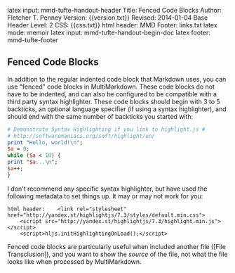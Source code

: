 latex input:	mmd-tufte-handout-header
Title:	Fenced Code Blocks
Author:	Fletcher T. Penney
Version:	{{version.txt}}
Revised:	2014-01-04 
Base Header Level:	2
CSS:	{{css.txt}}
html header:	<link rel="stylesheet" href="http://yandex.st/highlightjs/7.3/styles/default.min.css">
	<script src="http://yandex.st/highlightjs/7.3/highlight.min.js"></script>
	<script>hljs.initHighlightingOnLoad();</script>
MMD Footer:	links.txt
latex mode:	memoir
latex input:	mmd-tufte-handout-begin-doc
latex footer:	mmd-tufte-footer


## Fenced Code Blocks ##

In addition to the regular indented code block that Markdown uses, you can use "fenced" code blocks in MultiMarkdown.  These code blocks do not have to be indented, and can also be configured to be compatible with a third party syntax highlighter.  These code blocks should begin with 3 to 5 backticks, an optional language specifier (if using a syntax highlighter), and should end with the same number of backticks you started with:

```perl
# Demonstrate Syntax Highlighting if you link to highlight.js #
# http://softwaremaniacs.org/soft/highlight/en/
print "Hello, world!\n";
$a = 0;
while ($a < 10) {
print "$a...\n";
$a++;
}
```

I don't recommend any specific syntax highlighter, but have used the following metadata to set things up.  It may or may not work for you:

```
html header:	<link rel="stylesheet" href="http://yandex.st/highlightjs/7.3/styles/default.min.css">
	<script src="http://yandex.st/highlightjs/7.3/highlight.min.js"></script>
	<script>hljs.initHighlightingOnLoad();</script>
```

Fenced code blocks are particularly useful when included another file ([File Transclusion]), and you want to show the *source* of the file, not what the file looks like when processed by MultiMarkdown.
